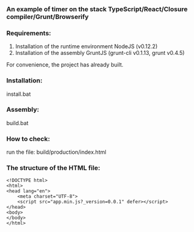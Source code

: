 ### An example of timer on the stack TypeScript/React/Closure compiler/Grunt/Browserify

### Requirements:
1. Installation of the runtime environment NodeJS (v0.12.2)
2. Installation of the assembly GruntJS (grunt-cli v0.1.13, grunt v0.4.5)

For convenience, the project has already built.

### Installation:
install.bat

### Assembly:
build.bat

### How to check:
run the file: build/production/index.html

### The structure of the HTML file:

    <!DOCTYPE html>
    <html>
    <head lang="en">
        <meta charset="UTF-8">
        <script src="app.min.js?_version=0.0.1" defer></script>
    </head>
    <body>
    </body>
    </html>
